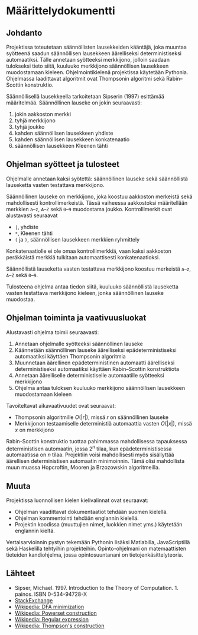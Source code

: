 # Määrittelydokumentti

## Johdanto

Projektissa toteutetaan säännöllisten lausekkeiden kääntäjä, joka muuntaa syötteenä saadun säännöllisen lausekkeen äärelliseksi deterministiseksi automaatiksi. Tälle annetaan syötteeksi merkkijono, jolloin saadaan tulokseksi tieto siitä, kuuluuko merkkijono säännöllisen lausekkeen muodostamaan kieleen. Ohjelmointikielenä projektissa käytetään Pythonia. Ohjelmassa laadittavat algoritmit ovat Thompsonin algoritmi sekä Rabin–Scottin konstruktio.

Säännöllisellä lausekkeella tarkoitetaan Sipserin (1997) esittämää määritelmää. Säännöllinen lauseke on jokin seuraavasti:

1. jokin aakkoston merkki
2. tyhjä merkkijono
3. tyhjä joukko
4. kahden säännöllisen lausekkeen yhdiste
5. kahden säännöllisen lausekkeen konkatenaatio
6. säännöllisen lausekkeen Kleenen tähti

## Ohjelman syötteet ja tulosteet

Ohjelmalle annetaan kaksi syötettä: säännöllinen lauseke sekä säännöllistä lauseketta vasten testattava merkkijono.

Säännöllinen lauseke on merkkijono, joka koostuu aakkoston merkeistä sekä mahdollisesti kontrollimerkeistä. Tässä vaiheessa aakkostoksi määritellään merkkien `a`–`z`, `A`–`Z` sekä `0`–`9` muodostama joukko. Kontrollimerkit ovat alustavasti seuraavat

* `|`, yhdiste
* `*`,  Kleenen tähti
* `(` ja `)`, säännöllisen lausekkeen merkkien ryhmittely

Konkatenaatiolle ei ole omaa kontrollimerkkiä, vaan kaksi aakkoston peräkkäistä merkkiä tulkitaan automaattisesti konkatenaatioksi.

Säännöllistä lauseketta vasten testattava merkkijono koostuu merkeistä `a`–`z`, `A`–`Z` sekä `0`–`9`.

Tulosteena ohjelma antaa tiedon siitä, kuuluuko säännöllistä lauseketta vasten testattava merkkijono kieleen, jonka säännöllinen lauseke muodostaa.

## Ohjelman toiminta ja vaativuusluokat

Alustavasti ohjelma toimii seuraavasti:

1. Annetaan ohjelmalle syötteeksi säännöllinen lauseke
2. Käännetään säännöllinen lauseke äärelliseksi epädeterministiseksi automaatiksi käyttäen Thompsonin algoritmia
3. Muunnetaan äärellinen epädeterministinen automaatti äärelliseksi deterministiseksi automaatiksi käyttäen Rabin–Scottin konstruktiota
4. Annetaan äärelliselle deterministiselle automaatille syötteeksi merkkijono
5. Ohjelma antaa tuloksen kuuluuko merkkijono säännöllisen lausekkeen muodostamaan kieleen

Tavoiteltavat aikavaativuudet ovat seuraavat:
* Thompsonin algoritmille *O*(|*r*|), missä *r* on säännöllinen lauseke
* Merkkijonon testaamiselle deterministiä automaattia vasten *O*(|*x*|), missä *x* on merkkijono

Rabin-Scottin konstruktio tuottaa pahimmassa mahdollisessa tapauksessa deterministisen automaatin, jossa 2<sup>*n*</sup> tilaa, kun epädeterministisessa automaatissa on *n* tilaa. Projektiin voisi mahdollisesti myös sisällyttää äärellisen deterministisen automaatin minimoinnin. Tämä olisi mahdollista muun muassa Hopcroftin, Mooren ja Brzozowskin algoritmeilla. 

## Muuta

Projektissa luonnollisen kielen kielivalinnat ovat seuraavat:
* Ohjelman vaadittavat dokumentaatiot tehdään suomen kielellä.
* Ohjelman kommentointi tehdään englannin kielellä.
* Projektin koodissa (muuttujien nimet, luokkien nimet yms.) käytetään englannin kieltä.

Vertaisarvioinnin pystyn tekemään Pythonin lisäksi Matlabilla, JavaScriptillä sekä Haskelilla tehtyihin projekteihin. Opinto-ohjelmani on matemaattisten tieteiden kandiohjelma, jossa opintosuuntanani on tietojenkäsittelyteoria.

## Lähteet
* Sipser, Michael. 1997. Introduction to the Theory of Computation. 1. painos. ISBN 0-534-94728-X
* [StackExchange](https://cs.stackexchange.com/questions/136477/doubt-in-understanding-the-time-complexities-of-algorithms-to-recognize-regular)
* [Wikipedia: DFA minimization](https://en.wikipedia.org/wiki/DFA_minimization)
* [Wikipedia: Powerset construction](https://en.wikipedia.org/wiki/Powerset_construction)
* [Wikipedia: Regular expression](https://en.wikipedia.org/wiki/Regular_expression)
* [Wikipedia: Thompson's construction](https://en.wikipedia.org/wiki/Thompson%27s_construction)
